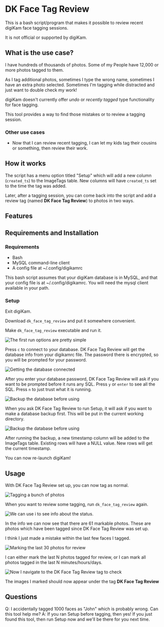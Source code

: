 DK Face Tag Review
==================

This is a bash script/program that makes it possible to review recent digiKam face tagging sessions. 

It is not official or supported by digiKam. 

What is the use case? 
---------------------

I have hundreds of thousands of photos. Some of my People have 12,000 or more photos tagged to them. 

As I tag additional photos, sometimes I type the wrong name, sometimes I have an extra photo selected. Sometimes I'm tagging while distracted and just want to double check my work!

digiKam doesn't currently offer *undo* or *recently tagged* type functionality for face tagging. 

This tool provides a way to find those mistakes or to review a tagging session. 

### Other use cases

* Now that I can review recent tagging, I can let my kids tag their cousins or something, then review their work. 

How it works
------------

The script has a menu option titled "Setup" which will add a new column (`created_ts`) to the ImageTags table. New columns will have `created_ts` set to the time the tag was added. 

Later, after a tagging session, you can come back into the script and add a review tag (named **DK Face Tag Review**) to photos in two ways. 


Features
--------


Requirements and Installation
-----------------------------

### Requirements

* Bash
* MySQL command-line client
* A config file at ~/.config/digikamrc

This bash script assumes that your digiKam database is in MySQL, and that your config file is at ~/.config/digikamrc. You will need the mysql client available in your path. 

### Setup
Exit digiKam. 

Download `dk_face_tag_review` and put it somewhere convenient. 

Make `dk_face_tag_review` executable and run it. 

![The first run options are pretty simple](img/first_run.png)

Press `c` to connect to your database. DK Face Tag Review will get the database info from your digikamrc file. The password there is encrypted, so you will be prompted for your password. 

![Getting the database connected](img/first_run_2.png)

After you enter your database password, DK Face Tag Review will ask if you want to be prompted before it runs any SQL. Press `y` or `enter` to see all the SQL. Press `n` to just trust what it is running. 


![Backup the database before using](img/first_run_3.png)

When you ask DK Face Tag Review to run Setup, it will ask if you want to make a database backup first. This will be put in the current working directory. 

![Backup the database before using](img/first_run_3.png)

After running the backup, a new timestamp column will be added to the ImageTags table. Existing rows will have a NULL value. New rows will get the current timestamp. 

You can now re-launch digiKam!

Usage
-----

With DK Face Tag Review set up, you can now tag as normal. 

![Tagging a bunch of photos](img/tagging.png)

When you want to review some tagging, run `dk_face_tag_review` again. 

![We can use `i` to see info about the status.](img/info.png)

In the info we can now see that there are 61 markable photos. These are photos which have been tagged since DK Face Tag Review was set up. 

I think I just made a mistake within the last few faces I tagged. 

![Marking the last 30 photos for review](img/last_n.png)

I can either mark the last N photos tagged for review, or I can mark all photos tagged in the last N minutes/hours/days.

![Now I navigate to the DK Face Tag Review tag to check](img/reviewing.png)

The images I marked should now appear under the tag **DK Face Tag Review**


Questions
---------

Q: I accidentally tagged 1000 faces as "John" which is probably wrong. Can this tool help me? 
A: If you ran Setup before tagging, then yes! If you just found this tool, then run Setup now and we'll be there for you next time. 
